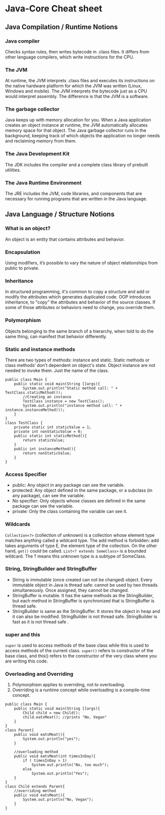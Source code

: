 # Java-Core Cheat sheet
## Java Compilation / Runtime Notions
### Java compiler
Checks syntax rules, then writes bytecode in .class files. It differs from other language compilers, which write instructions for the CPU.
### The JVM
At runtime, the JVM interprets .class files and executes its instructions on the native hardware platform for which the JVM was written (Linux, Windows and mobile). The JVM interprets the bytecode just as a CPU would interpret assembly. The difference is that the JVM is a software.
### The garbage collector
Java keeps up with memory allocation for you. When a Java application creates an object instance at runtime, the JVM automatically allocates memory space for that object. The Java garbage collector runs in the background, keeping track of which objects the application no longer needs and reclaiming memory from them. 
### The Java Development Kit
The JDK includes the compiler and a complete class library of prebuilt utilities.
### The Java Runtime Environment
The JRE includes the JVM, code libraries, and components that are necessary for running programs that are written in the Java language.
## Java Language / Structure Notions
### What is an object?
An object is an entity that contains attributes and behavior. 
### Encapsulation
Using modifiers, it’s possible to vary the nature of object relationships from public to private.
### Inheritance
In structured programming, it's common to copy a structure and add or modify the attributes which generates duplicated code. OOP introduces inheritance, to "copy" the attributes and behavior of the source classes. If some of those attributes or behaviors need to change, you override them.
### Polymorphism
Objects belonging to the same branch of a hierarchy, when told to do the same thing, can manifest that behavior differently.
### Static and instance methods
There are two types of methods: instance and static. Static methods or class methods’ don't dependent on object's state. Object instance are not needed to invoke them. Just the name of the class.
```
public class Main {
    public static void main(String []args){
        System.out.println("Static method call: " + TestClass.staticMethod());
        //Creating an instance
        TestClass instance = new TestClass();
        System.out.println("instance method call: " + instance.instanceMethod());
    }
}
class TestClass {
    private static int staticValue = 1;
    private int nonStaticValue = 0;
    public static int staticMethod(){
        return staticValue;
    }
    public int instanceMethod(){
        return nonStaticValue;
    }
}

```
### Access Specifier
* public: Any object in any package can see the variable. 	
* protected: Any object defined in the same package, or a subclass (in any package), can see the variable.
* No specifier: Only objects whose classes are defined in the same package can see the variable.
* private: 	Only the class containing the variable can see it. 
### Wildcards
`Collection<?>` (collection of unknown) is a collection whose element type matches anything called a wildcard type. The add method is forbidden: add takes arguments of type E, the element type of the collection. On the other hand, `get()` could be called. `List<? extends SomeClass>` is a bounded wildcard. The ? means this unknown type is a subtype of SomeClass. 
### String, StringBuilder and StringBuffer
* String is immutable  (once created can not be changed) object. Every immutable object in Java is thread safe: cannot be used by two threads simultaneously. Once assigned, they cannot be changed.
* StringBuffer is mutable. It has the same methods as the StringBuilder, but each method in StringBuffer is synchronized that is StringBuffer is thread safe.
* StringBuilder is same as the StringBuffer. It stores the object in heap and it can also be modified. StringBuilder is not thread safe. StringBuilder is fast as it is not thread safe . 
### super and this
`super` is used to access methods of the base class while this is used to access methods of the current class. `super()` refers to constructor of the base class, and this() refers to the constructor of the very class where you are writing this code.
### Overloading and Overriding
1. Polymorphism applies to overriding, not to overloading.
2. Overriding is a runtime concept while overloading is a compile-time concept.

```
public class Main {
    public static void main(String []args){
        Child child = new Child();
        child.eatsMeat(); //prints "No, Vegan"
    }
}
class Parent{
    public void eatsMeat(){
        System.out.println("yes");
    }

    //overloading method
    public void eatsMeat(int timesInDay){
        if ( timesInDay > 1)
            System.out.println("No, too much");
        else
            System.out.println("Yes");
    }
}
class Child extends Parent{
    //overriding method
    public void eatsMeat(){
        System.out.println("No, Vegan");
    }
}
```
